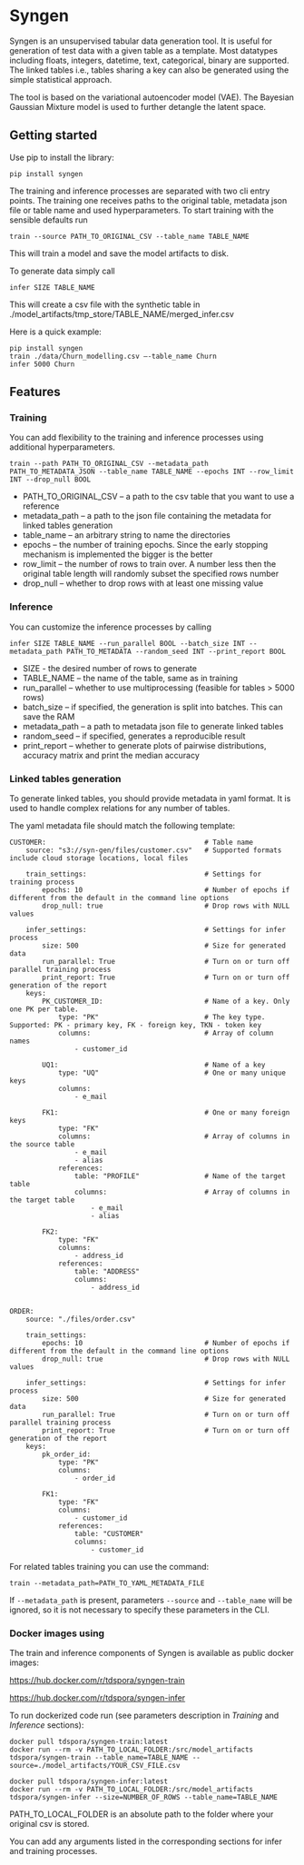 # Syngen

Syngen is an unsupervised tabular data generation tool. It is useful for generation of test data with a given table as a template. Most datatypes including floats, integers, datetime, text, categorical, binary are supported. The linked tables i.e., tables sharing a key can also be generated using the simple statistical approach.

The tool is based on the variational autoencoder model (VAE). The Bayesian Gaussian Mixture model is used to further detangle the latent space.

## Getting started

Use pip to install the library:

`pip install syngen`

The training and inference processes are separated with two cli entry points. The training one receives paths to the original table, metadata json file or table name and used hyperparameters. To start training with the sensible defaults run

`train --source PATH_TO_ORIGINAL_CSV --table_name TABLE_NAME`

This will train a model and save the model artifacts to disk.

To generate data simply call

`infer SIZE TABLE_NAME`

This will create a csv file with the synthetic table in ./model_artifacts/tmp_store/TABLE_NAME/merged_infer.csv

Here is a quick example:

```
pip install syngen
train ./data/Churn_modelling.csv –-table_name Churn
infer 5000 Churn
```

## Features

### Training

You can add flexibility to the training and inference processes using additional hyperparameters.

`train --path PATH_TO_ORIGINAL_CSV --metadata_path PATH_TO_METADATA_JSON --table_name TABLE_NAME --epochs INT --row_limit INT --drop_null BOOL`

- PATH_TO_ORIGINAL_CSV – a path to the csv table that you want to use a reference
- metadata_path – a path to the json file containing the metadata for linked tables generation
- table_name – an arbitrary string to name the directories 
- epochs – the number of training epochs. Since the early stopping mechanism is implemented the bigger is the better
- row_limit – the number of rows to train over. A number less then the original table length will randomly subset the specified rows number
- drop_null – whether to drop rows with at least one missing value


### Inference

You can customize the inference processes by calling

`infer SIZE TABLE_NAME --run_parallel BOOL --batch_size INT --metadata_path PATH_TO_METADATA --random_seed INT --print_report BOOL`

- SIZE - the desired number of rows to generate
- TABLE_NAME – the name of the table, same as in training
- run_parallel – whether to use multiprocessing (feasible for tables > 5000 rows)
- batch_size – if specified, the generation is split into batches. This can save the RAM
- metadata_path – a path to metadata json file to generate linked tables
- random_seed – if specified, generates a reproducible result
- print_report – whether to generate plots of pairwise distributions, accuracy matrix and print the median accuracy


### Linked tables generation

To generate linked tables, you should provide metadata in yaml format. It is used to handle complex 
relations for any number of tables.

The yaml metadata file should match the following template:

    CUSTOMER:                                       # Table name
        source: "s3://syn-gen/files/customer.csv"   # Supported formats include cloud storage locations, local files
                 
        train_settings:                             # Settings for training process
            epochs: 10                              # Number of epochs if different from the default in the command line options
            drop_null: true                         # Drop rows with NULL values
                 
        infer_settings:                             # Settings for infer process
            size: 500                               # Size for generated data
            run_parallel: True                      # Turn on or turn off parallel training process
            print_report: True                      # Turn on or turn off generation of the report
        keys:
            PK_CUSTOMER_ID:                         # Name of a key. Only one PK per table.
                type: "PK"                          # The key type. Supported: PK - primary key, FK - foreign key, TKN - token key
                columns:                            # Array of column names
                    - customer_id
     
            UQ1:                                    # Name of a key
                type: "UQ"                          # One or many unique keys
                columns:
                    - e_mail
     
            FK1:                                    # One or many foreign keys
                type: "FK"
                columns:                            # Array of columns in the source table
                    - e_mail
                    - alias
                references:
                    table: "PROFILE"                # Name of the target table
                    columns:                        # Array of columns in the target table
                        - e_mail
                        - alias
       
            FK2:
                type: "FK"
                columns:
                    - address_id
                references:
                    table: "ADDRESS"
                    columns:
                        - address_id

     
    ORDER:
        source: "./files/order.csv"
     
        train_settings:
            epochs: 10                              # Number of epochs if different from the default in the command line options
            drop_null: true                         # Drop rows with NULL values
     
        infer_settings:                             # Settings for infer process
            size: 500                               # Size for generated data
            run_parallel: True                      # Turn on or turn off parallel training process
            print_report: True                      # Turn on or turn off generation of the report
        keys:
            pk_order_id:
                type: "PK"
                columns:
                    - order_id
     
            FK1:
                type: "FK"
                columns:
                    - customer_id
                references:
                    table: "CUSTOMER"
                    columns:
                        - customer_id
For related tables training you can use the command:

`train --metadata_path=PATH_TO_YAML_METADATA_FILE`

If `--metadata_path` is present, parameters `--source` and `--table_name` will be ignored, so it is not necessary to 
specify these parameters in the CLI.

### Docker images using

The train and inference components of Syngen is available as public docker images:

<https://hub.docker.com/r/tdspora/syngen-train>

<https://hub.docker.com/r/tdspora/syngen-infer>

To run dockerized code run (see parameters description in *Training* and *Inference* sections):

```
docker pull tdspora/syngen-train:latest
docker run --rm -v PATH_TO_LOCAL_FOLDER:/src/model_artifacts tdspora/syngen-train --table_name=TABLE_NAME --source=./model_artifacts/YOUR_CSV_FILE.csv

docker pull tdspora/syngen-infer:latest
docker run --rm -v PATH_TO_LOCAL_FOLDER:/src/model_artifacts tdspora/syngen-infer --size=NUMBER_OF_ROWS --table_name=TABLE_NAME
```

PATH_TO_LOCAL_FOLDER is an absolute path to the folder where your original csv is stored.

You can add any arguments listed in the corresponding sections for infer and training processes.